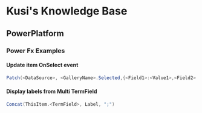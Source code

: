 # Kusi's Knowledge Base

## PowerPlatform

### Power Fx Examples

#### Update item OnSelect event

```cs
Patch(<DataSource>, <GalleryName>.Selected,{<Field1>:<Value1>,<Field2>:<Value2>});Refresh(<DataSource>)
```

#### Display labels from Multi TermField

```cs
Concat(ThisItem.<TermField>, Label, ";")
```
